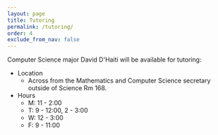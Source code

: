 ```yaml
---  
layout: page
title: Tutoring 
permalink: /tutoring/
order: 4
exclude_from_nav: false 
---
```


Computer Science major David D'Haiti will be available for tutoring:
* Location
    - Across from the Mathematics and Computer Science secretary outside of Science Rm 168.
* Hours
	- M: 11 - 2:00
	- T: 9 - 12:00, 2 - 3:00
    - W: 12 - 3:00
    - F: 9 - 11:00
